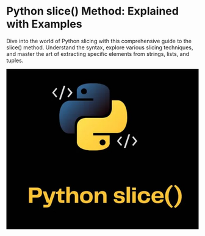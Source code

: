 # Python slice() Method: Explained with Examples

Dive into the world of Python slicing with this comprehensive guide to the slice() method. Understand the syntax, explore various slicing techniques, and master the art of extracting specific elements from strings, lists, and tuples.

![](https://github.com/Nenogzar/LearningPython/blob/main/slice/slise.jpg)
